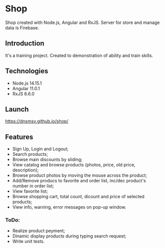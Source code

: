 # Shop

Shop created with Node.js, Angular and RxJS. Server for store and manage data is Firebase.

## Introduction

It's a training project. Created to demonstration of ability and train skills.

## Technologies

- Node.js 14.15.1
- Angular 11.0.1
- RxJS 6.6.0

## Launch

https://dnsmsv.github.io/shop/

## Features

- Sign Up, Login and Logout;
- Search products;
- Browse main discounts by sliding;
- View catalog and browse products (photos, price, old price, description);
- Browse product photos by moving the mouse across the product;
- Add/Remove producs to favorite and order list, inc/dec product's number in order list;
- View favorite list;
- Browse shopping cart, total count, dicount and price of selected products;
- View info, warning, error messages on pop-up window.

### ToDo:

- Realize product peyment;
- Dinamic display products during typing search request;
- Write unit tests.
